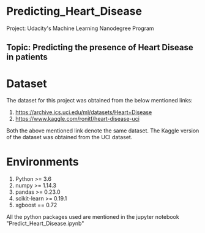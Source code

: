 # Predicting_Heart_Disease
Project: Udacity's Machine Learning Nanodegree Program


## Topic: Predicting the presence of Heart Disease in patients

# Dataset
The dataset for this project was obtained from the below mentioned links:

1.	 https://archive.ics.uci.edu/ml/datasets/Heart+Disease
2.	https://www.kaggle.com/ronitf/heart-disease-uci

Both the above mentioned link denote the same dataset. 
The Kaggle version of the dataset was obtained from the UCI dataset. 


# Environments
1. Python >= 3.6
2. numpy >= 1.14.3
3. pandas >= 0.23.0
4. scikit-learn >= 0.19.1
5. xgboost == 0.72

All the python packages used are mentioned in the jupyter notebook "Predict_Heart_Disease.ipynb"




